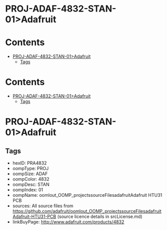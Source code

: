 
PROJ-ADAF-4832-STAN-01>Adafruit
===============================

Contents
========

* [PROJ-ADAF-4832-STAN-01>Adafruit](#proj-adaf-4832-stan-01adafruit)
	* [Tags](#tags)

Contents
========

* [PROJ-ADAF-4832-STAN-01>Adafruit](#proj-adaf-4832-stan-01adafruit)
	* [Tags](#tags)

# PROJ-ADAF-4832-STAN-01>Adafruit

## Tags

- hexID: PRA4832
- oompType: PROJ
- oompSize: ADAF
- oompColor: 4832
- oompDesc: STAN
- oompIndex: 01
- oompName: oomlout_OOMP_projectssourceFilesadafruitAdafruit HTU31 PCB
- sources: All source files from https://github.com/adafruit/oomlout_OOMP_projectssourceFilesadafruitAdafruit-HTU31-PCB (source licence details in srcLicense.md)
- linkBuyPage: http://www.adafruit.com/products/4832
